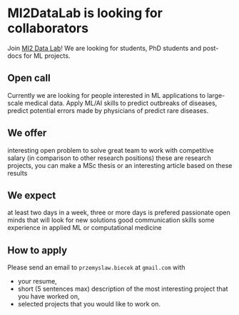 # MI2DataLab is looking for collaborators

Join [MI2 Data Lab](https://mi2-warsaw.github.io/)! We are looking for students, PhD students and post-docs for ML projects.

## Open call

Currently we are looking for people interested in ML applications to large-scale medical data. 
Apply ML/AI skills to predict outbreaks of diseases, predict potential errors made by physicians of predict rare diseases.


## We offer

interesting open problem to solve
great team to work with
competitive salary (in comparison to other research positions)
these are research projects, you can make a MSc thesis or an interesting article based on these results

## We expect

at least two days in a week, three or more days is prefered
passionate open minds that will look for new solutions
good communication skills
some experience in applied ML or computational medicine

## How to apply

Please send an email to `przemyslaw.biecek` at `gmail.com` with

-    your resume, 
-    short (5 sentences max) description of the most interesting project that you have worked on,
-    selected projects that you would like to work on.
